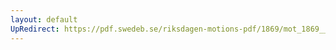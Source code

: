 ```yaml
---
layout: default
UpRedirect: https://pdf.swedeb.se/riksdagen-motions-pdf/1869/mot_1869__ak__00018/mot_1869__ak__00018_006.pdf
---
```

